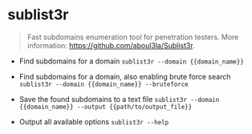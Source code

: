# sublist3r
> Fast subdomains enumeration tool for penetration testers.
> More information: <https://github.com/aboul3la/Sublist3r>.

- Find subdomains for a domain
`sublist3r --domain {{domain_name}}`

- Find subdomains for a domain, also enabling brute force search
`sublist3r --domain {{domain_name}} --bruteforce`

- Save the found subdomains to a text file
`sublist3r --domain {{domain_name}} --output {{path/to/output_file}}`

- Output all available options
`sublist3r --help`

